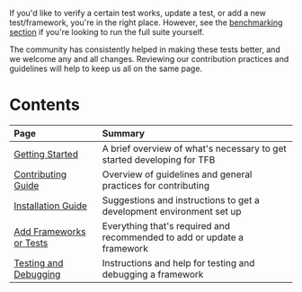 If you'd like to verify a certain test works, update a test, or 
add a new test/framework, you're in the right place. 
However, see the [benchmarking section](../Benchmarking) 
if you're looking to run the full suite yourself.

The community has consistently helped in making these tests better, 
and we welcome any and all changes. Reviewing our contribution 
practices and guidelines will help to keep us all on the same page. 

# Contents

| Page | Summary |
|:---- |:------- |
[Getting Started](Getting-Started) | A brief overview of what's necessary to get started developing for TFB
[Contributing Guide](Contributing-Guide) | Overview of guidelines and general practices for contributing
[Installation Guide](Installation-Guide) | Suggestions and instructions to get a development environment set up
[Add Frameworks or Tests](Add-Frameworks-or-Tests) | Everything that's required and recommended to add or update a framework
[Testing and Debugging](Testing-and-Debugging) | Instructions and help for testing and debugging a framework
